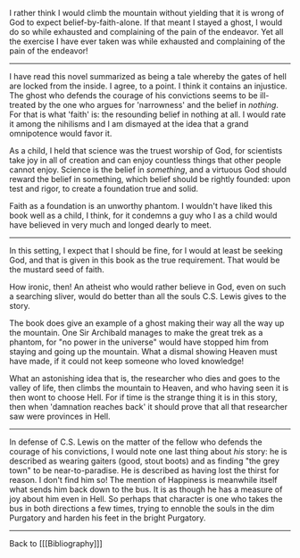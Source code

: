 I rather think I would climb the mountain without yielding that it is wrong of God to expect belief-by-faith-alone.  If that meant I stayed a ghost, I would do so while exhausted and complaining of the pain of the endeavor.  Yet all the exercise I have ever taken was while exhausted and complaining of the pain of the endeavor!

---
I have read this novel summarized as being a tale whereby the gates of hell are locked from the inside.  I agree, to a point.  I think it contains an injustice.  The ghost who defends the courage of his convictions seems to be ill-treated by the one who argues for 'narrowness' and the belief in *nothing*.  For that is what 'faith' is: the resounding belief in nothing at all.  I would rate it among the nihilisms and I am dismayed at the idea that a grand omnipotence would favor it.

As a child, I held that science was the truest worship of God, for scientists take joy in all of creation and can enjoy countless things that other people cannot enjoy.  Science is the belief in *something*, and a virtuous God should reward the belief in something, which belief should be rightly founded: upon test and rigor, to create a foundation true and solid.

Faith as a foundation is an unworthy phantom.  I wouldn't have liked this book well as a child, I think, for it condemns a guy who I as a child would have believed in very much and longed dearly to meet.

---
In this setting, I expect that I should be fine, for I would at least be seeking God, and that is given in this book as the true requirement.  That would be the mustard seed of faith.

How ironic, then!  An atheist who would rather believe in God, even on such a searching sliver, would do better than all the souls C.S. Lewis gives to the story.

The book does give an example of a ghost making their way all the way up the mountain.  One Sir Archibald manages to make the great trek as a phantom, for "no power in the universe" would have stopped him from staying and going up the mountain.  What a dismal showing Heaven must have made, if it could not keep someone who loved knowledge!

What an astonishing idea that is, the researcher who dies and goes to the valley of life, then climbs the mountain to Heaven, and who having seen it is then wont to choose Hell.  For if time is the strange thing it is in this story, then when 'damnation reaches back' it should prove that all that researcher saw were provinces in Hell.

---
In defense of C.S. Lewis on the matter of the fellow who defends the courage of his convictions, I would note one last thing about *his* story: he is described as wearing gaiters (good, stout boots) and as finding "the grey town" to be near-to-paradise.  He is described as having lost the thirst for reason.  I don't find him so!  The mention of Happiness is meanwhile itself what sends him back down to the bus.  It is as though he has a measure of joy about him even in Hell.  So perhaps that character is one who takes the bus in both directions a few times, trying to ennoble the souls in the dim Purgatory and harden his feet in the bright Purgatory.

---
Back to [[[Bibliography]]]
